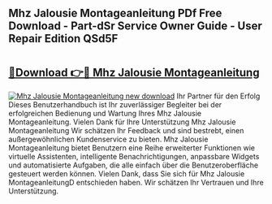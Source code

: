 ## Mhz Jalousie Montageanleitung PDf Free Download - Part-dSr Service Owner Guide - User Repair Edition QSd5F

# <h2><a href="http://df8nha.blite.top/?on=Mhz+Jalousie+Montageanleitung">🔗Download 👉🔴 Mhz Jalousie Montageanleitung</a></h2>

[![Mhz Jalousie Montageanleitung new download](https://i.imgur.com/lujVjoI.png)](http://df8nha.blite.top/?on=Mhz+Jalousie+Montageanleitung)
Ihr Partner für den Erfolg Dieses Benutzerhandbuch ist Ihr zuverlässiger Begleiter bei der erfolgreichen Bedienung und Wartung Ihres Mhz Jalousie Montageanleitung. Vielen Dank für Ihre Unterstützung Mhz Jalousie Montageanleitung Wir schätzen Ihr Feedback und sind bestrebt, einen außergewöhnlichen Kundenservice zu bieten. Mhz Jalousie Montageanleitung bietet Benutzern eine Reihe erweiterter Funktionen wie virtuelle Assistenten, intelligente Benachrichtigungen, anpassbare Widgets und automatisierte Aufgaben, die alle einfach über die Benutzeroberfläche gesteuert werden können. Vielen Dank, dass Sie sich für Mhz Jalousie MontageanleitungD entschieden haben. Wir schätzen Ihr Vertrauen und Ihre Unterstützung.
